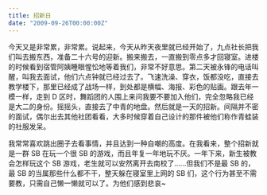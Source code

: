 ```yaml
---
title: 招新日
date: "2009-09-26T00:00:00Z"
---
```


今天又是非常累，非常累。说起来，今天从昨天夜里就已经开始了，九点社长把我们叫去搬东西，准备二十六号的迎新。搬来搬去，一直搬到零点多才回寝室。进楼的时候看到宿管阿姨睡眼惺忪地等着我们，非常不好意思。第二天被永锋的电话叫醒，叫我去面试，他们六点钟就已经过去了。飞速洗澡、穿衣，饭都没吃，直接去教学楼下，那里已经成了战场一样，到处都是横幅、海报、彩色的贴画。跟去年一模一样，走到 D 区时，舞蹈团的人围上来问我要不要加入他们，完全忽略我已经是大二的身份。摇摇头，直接去了中青的地盘。然后就是一天的招新。间隔并不密的面试，偶尔出去其他社团看看，大多时候穿着自己设计的那件被他们称作青蛙装的社服发呆。

我常常喜欢跳出圈子去看事情，并且达到一种自嘲的高度。在我看来，整个招新就是一群 SB 在玩一个很 SB 的游戏，而且年复一年地玩不厌。一年下来，新生被教会怎样玩这个 SB 游戏，老生就可以安然离开去南校了……但我们不是最 SB 的，最 SB 的当属那些什么都不干，整天躲在寝室里上网的 SB 们，这个行为甚至不需要教，只需自己懒一懒就可以了。为他们感到悲哀~
